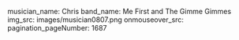 musician_name: Chris
band_name: Me First and The Gimme Gimmes
img_src: images/musician0807.png
onmouseover_src: 
pagination_pageNumber: 1687